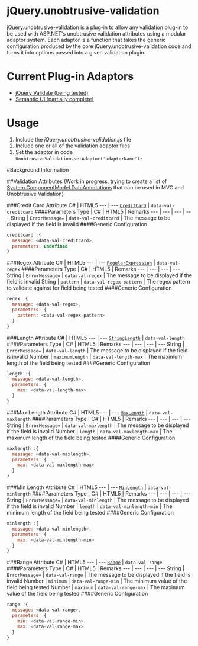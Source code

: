# jQuery.unobtrusive-validation
jQuery.unobtrusive-validation is a plug-in to allow any validation plug-in to be used with ASP.NET's unobtrusive validation attributes using a modular adaptor system. Each adaptor is a function that takes the generic configuration produced by the core jQuery.unobtrusive-validation code and turns it into options passed into a given validation plugin.

# Current Plug-in Adaptors
* [jQuery Validate (being tested)](http://jqueryvalidation.org/)
* [Semantic UI (partially complete)](http://semantic-ui.com/behaviors/form.html)

# Usage
1. Include the *jQuery.unobtrusive-validation.js* file
2. Include one or all of the validation adaptor files
3. Set the adaptor in code `UnobtrusiveValidation.setAdaptor('adaptorName');`

#Background Information

##Validation Attributes
(Work in progress, trying to create a list of [System.ComponentModel.DataAnnotations](https://msdn.microsoft.com/en-us/library/system.componentmodel.dataannotations%28v=vs.110%29.aspx?f=255&MSPPError=-2147217396) that can be used in MVC and Unobtrusive Validation)

###Credit Card Attribute
C# | HTML5 
--- | --- 
[`CreditCard`](https://msdn.microsoft.com/en-us/library/system.componentmodel.dataannotations.creditcardattribute(v=vs.110).aspx) | `data-val-creditcard`
####Parameters
Type | C# | HTML5 | Remarks
--- | --- | --- | ---
String | `ErrorMessage=` | `data-val-creditcard` | The message to be displayed if the field is invalid
####Generic Configuration
```javascript
creditcard :{
  message: <data-val-creditcard>,
  parameters: undefined
}
```

###Regex Attribute
C# | HTML5 
--- | --- 
[`RegularExpression`](https://msdn.microsoft.com/en-us/library/system.componentmodel.dataannotations.regularexpressionattribute(v=vs.110).aspx) | `data-val-regex`
####Parameters
Type | C# | HTML5 | Remarks
--- | --- | --- | ---
String | `ErrorMessage=` | `data-val-regex` | The message to be displayed if the field is invalid
String | `pattern` | `data-val-regex-pattern` | The regex pattern to validate against for field being tested
####Generic Configuration
```javascript
regex :{
  message: <data-val-regex>,
  parameters: {
    pattern: <data-val-regex-pattern>
  }
}
```

###Length Attribute
C# | HTML5 
--- | --- 
[`StringLength`](https://msdn.microsoft.com/en-us/library/system.componentmodel.dataannotations.stringlengthattribute%28v=vs.110%29.aspx?f=255&MSPPError=-2147217396) | `data-val-length`
####Parameters
Type | C# | HTML5 | Remarks
--- | --- | --- | ---
String | `ErrorMessage=` | `data-val-length` | The message to be displayed if the field is invalid
Number | `maximumLength` | `data-val-length-max` | The maximum length of the field being tested
####Generic Configuration
```javascript
length :{
  message: <data-val-length>,
  parameters: {
    max: <data-val-length-max>
  }
}
```

###Max Length Attribute
C# | HTML5 
--- | --- 
[`MaxLength`](https://msdn.microsoft.com/en-us/library/system.componentmodel.dataannotations.maxlengthattribute(v=vs.110).aspx) | `data-val-maxlength`
####Parameters
Type | C# | HTML5 | Remarks
--- | --- | --- | ---
String | `ErrorMessage=` | `data-val-maxlength` | The message to be displayed if the field is invalid
Number | `length` | `data-val-maxlength-max` | The maximum length of the field being tested
####Generic Configuration
```javascript
maxlength :{
  message: <data-val-maxlength>,
  parameters: {
    max: <data-val-maxlength-max>
  }
}
```

###Min Length Attribute
C# | HTML5 
--- | --- 
[`MinLength`](https://msdn.microsoft.com/en-us/library/system.componentmodel.dataannotations.minlengthattribute(v=vs.110).aspx) | `data-val-minlength`
####Parameters
Type | C# | HTML5 | Remarks
--- | --- | --- | ---
String | `ErrorMessage=` | `data-val-minlength` | The message to be displayed if the field is invalid
Number | `length` | `data-val-minlength-min` | The minimum length of the field being tested
####Generic Configuration
```javascript
minlength :{
  message: <data-val-minlength>,
  parameters: {
    max: <data-val-minlength-min>
  }
}
```

###Range Attribute
C# | HTML5 
--- | --- 
[`Range`](https://msdn.microsoft.com/en-us/library/system.componentmodel.dataannotations.rangeattribute(v=vs.110).aspx) | `data-val-range`
####Parameters
Type | C# | HTML5 | Remarks
--- | --- | --- | ---
String | `ErrorMessage=` | `data-val-range` | The message to be displayed if the field is invalid
Number | `minimum` | `data-val-range-min` | The minimum value of the field being tested
Number | `maximum` | `data-val-range-max` | The maximum value of the field being tested
####Generic Configuration
```javascript
range :{
  message: <data-val-range>,
  parameters: {
    min: <data-val-range-min>,
    max: <data-val-range-max>
  }
}
```
